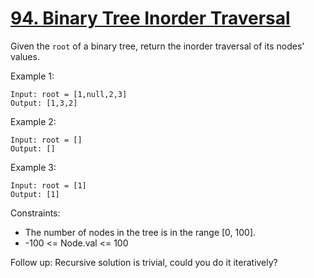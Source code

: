 # [94. Binary Tree Inorder Traversal](https://leetcode.com/problems/binary-tree-inorder-traversal/)

Given the ```root``` of a binary tree, return the inorder traversal of its nodes' values.

 

Example 1:

    Input: root = [1,null,2,3]
    Output: [1,3,2]

Example 2:

    Input: root = []
    Output: []

Example 3:

    Input: root = [1]
    Output: [1]
 

Constraints:

* The number of nodes in the tree is in the range [0, 100].
* -100 <= Node.val <= 100
 

Follow up: Recursive solution is trivial, could you do it iteratively?